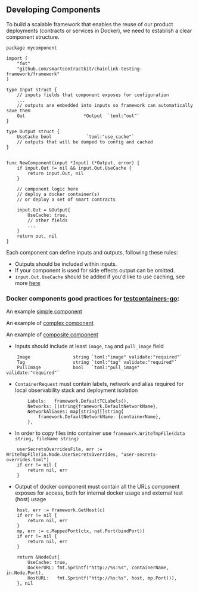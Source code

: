 ## Developing Components

To build a scalable framework that enables the reuse of our product deployments (contracts or services in Docker), we need to establish a clear component structure.

```golang
package mycomponent

import (
	"fmt"
	"github.com/smartcontractkit/chainlink-testing-framework/framework"
)

type Input struct {
    // inputs fields that component exposes for configuration
    ...
    // outputs are embedded into inputs so framework can automatically save them
	Out                      *Output  `toml:"out"`
}

type Output struct {
    UseCache bool             `toml:"use_cache"`
    // outputs that will be dumped to config and cached
}


func NewComponent(input *Input) (*Output, error) {
	if input.Out != nil && input.Out.UseCache {
		return input.Out, nil
	}
	
	// component logic here
	// deploy a docker container(s)
	// or deploy a set of smart contracts
	
	input.Out = &Output{
	    UseCache: true,
	    // other fields
	    ...
	}
	return out, nil
}
```

Each component can define inputs and outputs, following these rules:

- Outputs should be included within inputs.
- If your component is used for side effects output can be omitted.
- `input.Out.UseCache` should be added if you'd like to use caching, see more [here](caching)

### Docker components good practices for [testcontainers-go](https://golang.testcontainers.org/):

An example [simple component](https://github.com/smartcontractkit/chainlink-testing-framework/blob/main/framework/components/blockchain/anvil.go)

An example of [complex component](https://github.com/smartcontractkit/chainlink-testing-framework/blob/main/framework/components/clnode/clnode.go)

An example of [composite component](https://github.com/smartcontractkit/chainlink-testing-framework/blob/main/framework/components/simple_node_set/node_set.go)

- Inputs should include at least `image`, `tag` and `pull_image` field
```golang
	Image                string `toml:"image" validate:"required"`
	Tag                  string `toml:"tag" validate:"required"`
	PullImage            bool   `toml:"pull_image" validate:"required"`
```

- `ContainerRequest` must contain labels, network and alias required for local observability stack and deployment isolation
```golang
		Labels:   framework.DefaultTCLabels(),
		Networks: []string{framework.DefaultNetworkName},
		NetworkAliases: map[string][]string{
			framework.DefaultNetworkName: {containerName},
		},
```
- In order to copy files into container use `framework.WriteTmpFile(data string, fileName string)`
```golang
	userSecretsOverridesFile, err := WriteTmpFile(in.Node.UserSecretsOverrides, "user-secrets-overrides.toml")
	if err != nil {
		return nil, err
	}
```
- Output of docker component must contain all the URLs component exposes for access, both for internal docker usage and external test (host) usage
```golang
	host, err := framework.GetHost(c)
	if err != nil {
		return nil, err
	}
	mp, err := c.MappedPort(ctx, nat.Port(bindPort))
	if err != nil {
		return nil, err
	}

	return &NodeOut{
	    UseCache: true,
		DockerURL: fmt.Sprintf("http://%s:%s", containerName, in.Node.Port),
		HostURL:   fmt.Sprintf("http://%s:%s", host, mp.Port()),
	}, nil
```
